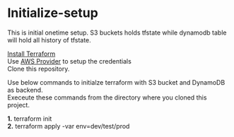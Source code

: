 # Initialize-setup

This is initial onetime setup. 
S3 buckets holds tfstate while dynamodb table will hold all history of tfstate.

[Install Terraform](https://www.terraform.io/downloads.html) </br>
Use [AWS Provider](https://registry.terraform.io/providers/hashicorp/aws/latest/docs#access_key) to setup the credentials </br>
Clone this repository.

Use below commands to initialze terraform with S3 bucket and DynamoDB as backend.</br>
Execeute these commands from the directory where you cloned this project.</br>

**1.** terraform init</br>
**2.** terraform apply -var env=dev/test/prod</br>

